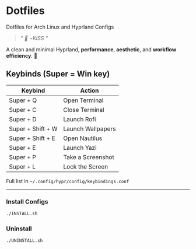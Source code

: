 # Dotfiles
Dotfiles for Arch Linux and Hyprland Configs
> _"  󰣇 ¬KISS   "_

A clean and minimal Hyprland, **performance**, **aesthetic**, and **workflow efficiency**. 🥱


## Keybinds (Super = Win key)

| Keybind           | Action                |
| -------------     | --------------------- |
| Super + Q         | Open Terminal         |
| Super + C         | Close Terminal        |
| Super + D         | Launch Rofi           |
| Super + Shift + W | Launch Wallpapers     |
| Super + Shift + E | Open Nautilus         |
| Super + E         | Launch Yazi           |
| Super + P         | Take a Screenshot     |
| Super + L         | Lock the Screen       |

Full list in `~/.config/hypr/config/keybindings.conf`

---

### Install Configs

```bash
./INSTALL.sh
```

### Uninstall

```bash
./UNINSTALL.sh
```
